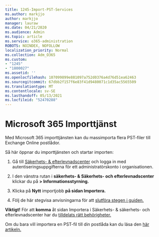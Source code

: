 ```yaml
---
title: 1245-Import-PST-Services
ms.author: markjjo
author: markjjo
manager: lauraw
ms.date: 04/21/2020
ms.audience: Admin
ms.topic: article
ms.service: o365-administration
ROBOTS: NOINDEX, NOFOLLOW
localization_priority: Normal
ms.collection: Adm_O365
ms.custom:
- "1245"
- "1800027"
ms.assetid: ''
ms.openlocfilehash: 107099899e881097a752d0376a4d76d51ea62463
ms.sourcegitcommit: 67dbb2f157f6e83f41d9480071c1d35ac5565509
ms.translationtype: MT
ms.contentlocale: sv-SE
ms.lasthandoff: 05/13/2021
ms.locfileid: "52470288"
---
```

# <a name="microsoft-365-import-service"></a>Microsoft 365 Importtjänst

Med Microsoft 365 importtjänsten kan du massimporta flera PST-filer till Exchange Online postlådor.

Så här öppnar du importtjänsten och startar importen:

1. Gå till [Säkerhets- & efterlevnadscenter](https://protection.office.com) och logga in med autentiseringsuppgifterna för ett administratörskonto i organisationen.

2. I den vänstra rutan i **säkerhets- & Säkerhets- och efterlevnadscenter** klickar du på **> Informationsstyrning.**

3. Klicka på **Nytt** importjobb **på sidan Importera.**

4. Följ de här stegvisa anvisningarna för att [slutföra stegen i guiden.](/microsoft-365/compliance/use-network-upload-to-import-pst-files.md)

**Viktigt!** För att **komma** åt sidan Importera i Säkerhets- & säkerhets- och efterlevnadscenter har du [tilldelats rätt behörigheter.](/microsoft-365/security/office-365-security/use-dkim-to-validate-outbound-email.md)

Om du bara vill importera en PST-fil till din postlåda kan du läsa den [här artikeln.](https://support.office.com/article/import-email-contacts-and-calendar-from-an-outlook-pst-file-431a8e9a-f99f-4d5f-ae48-ded54b3440ac)
